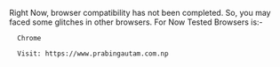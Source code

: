 Right Now, browser compatibility has not been completed. So, you may faced some glitches in other browsers.
For Now Tested Browsers is:-

      Chrome

      Visit: https://www.prabingautam.com.np
